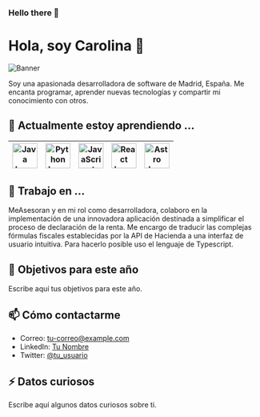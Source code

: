 ### Hello there 👋

<!--
**Estivbi/Estivbi** is a ✨ _special_ ✨ repository because its `README.md` (this file) appears on your GitHub profile.

Here are some ideas to get you started:

- 🔭 I’m currently working on ...
- 🌱 I’m currently learning ...
- 👯 I’m looking to collaborate on ...
- 🤔 I’m looking for help with ...
- 💬 Ask me about ...
- 📫 How to reach me: ...
- 😄 Pronouns: ...
- ⚡ Fun fact: ...
-->
# Hola, soy Carolina 👋

![Banner](https://ruta-a-tu-banner-personalizado)

Soy una apasionada desarrolladora de software de Madrid, España. Me encanta programar, aprender nuevas tecnologías y compartir mi conocimiento con otros.

## 🌱 Actualmente estoy aprendiendo ...

| <img src="https://github.com/Estivbi/Estivbi/assets/94956228/dd4465b8-3449-4bff-948b-db7304aba55d" alt="Java Logo" width="50"> | <img src="https://www.python.org/static/community_logos/python-logo.png" alt="Python Logo" width="50"> | <img src="https://upload.wikimedia.org/wikipedia/commons/6/6a/JavaScript-logo.png" alt="JavaScript Logo" width="50"> | <img src="https://upload.wikimedia.org/wikipedia/commons/a/a7/React-icon.svg" alt="React Logo" width="50"> | <img src="https://github.com/Estivbi/Estivbi/assets/94956228/826e8a05-3d1a-41f4-be52-fd3afbff754f" alt="Astro logo" width="50"> |
| :---: | :---: | :---: | :---: | :---: |



## 💼 Trabajo en ...
MeAsesoran y en mi rol como desarrolladora, colaboro en la implementación de una innovadora aplicación destinada a simplificar el proceso de declaración de la renta. Me encargo de traducir las complejas fórmulas fiscales establecidas por la API de Hacienda a una interfaz de usuario intuitiva. Para hacerlo posible uso el lenguaje de Typescript.

## 🎯 Objetivos para este año

Escribe aquí tus objetivos para este año.

## 📫 Cómo contactarme

- Correo: [tu-correo@example.com](mailto:tu-correo@example.com)
- LinkedIn: [Tu Nombre](https://www.linkedin.com/in/tu-nombre/)
- Twitter: [@tu_usuario](https://twitter.com/tu_usuario)

## ⚡ Datos curiosos

Escribe aquí algunos datos curiosos sobre ti.
